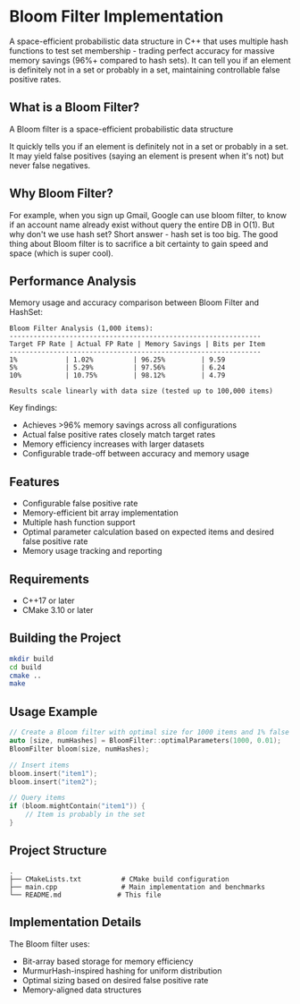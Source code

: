 # Bloom Filter Implementation

A space-efficient probabilistic data structure in C++ that uses multiple hash functions to test set membership - trading perfect accuracy for massive memory savings (96%+ compared to hash sets). It can tell you if an element is definitely not in a set or probably in a set, maintaining controllable false positive rates.
## What is a Bloom Filter?
A Bloom filter is a space-efficient probabilistic data structure

It quickly tells you if an element is definitely not in a set or probably in a set.
It may yield false positives (saying an element is present when it's not) but never false negatives.

## Why Bloom Filter?
For example, when you sign up Gmail, Google can use bloom filter, to know if an account name already exist without query the entire DB in O(1). But why don't we use hash set? Short answer - hash set is too big. The good thing about Bloom filter is to sacrifice a bit certainty to gain speed and space (which is super cool).

## Performance Analysis

Memory usage and accuracy comparison between Bloom Filter and HashSet:

```
Bloom Filter Analysis (1,000 items):
---------------------------------------------------------------
Target FP Rate | Actual FP Rate | Memory Savings | Bits per Item
---------------------------------------------------------------
1%            | 1.02%          | 96.25%         | 9.59
5%            | 5.29%          | 97.56%         | 6.24
10%           | 10.75%         | 98.12%         | 4.79

Results scale linearly with data size (tested up to 100,000 items)
```

Key findings:
- Achieves >96% memory savings across all configurations
- Actual false positive rates closely match target rates
- Memory efficiency increases with larger datasets
- Configurable trade-off between accuracy and memory usage

## Features

- Configurable false positive rate
- Memory-efficient bit array implementation
- Multiple hash function support
- Optimal parameter calculation based on expected items and desired false positive rate
- Memory usage tracking and reporting

## Requirements

- C++17 or later
- CMake 3.10 or later

## Building the Project

```bash
mkdir build
cd build
cmake ..
make
```

## Usage Example

```cpp
// Create a Bloom filter with optimal size for 1000 items and 1% false positive rate
auto [size, numHashes] = BloomFilter::optimalParameters(1000, 0.01);
BloomFilter bloom(size, numHashes);

// Insert items
bloom.insert("item1");
bloom.insert("item2");

// Query items
if (bloom.mightContain("item1")) {
    // Item is probably in the set
}
```

## Project Structure

```
.
├── CMakeLists.txt          # CMake build configuration
├── main.cpp                # Main implementation and benchmarks
└── README.md              # This file
```

## Implementation Details

The Bloom filter uses:
- Bit-array based storage for memory efficiency
- MurmurHash-inspired hashing for uniform distribution
- Optimal sizing based on desired false positive rate
- Memory-aligned data structures